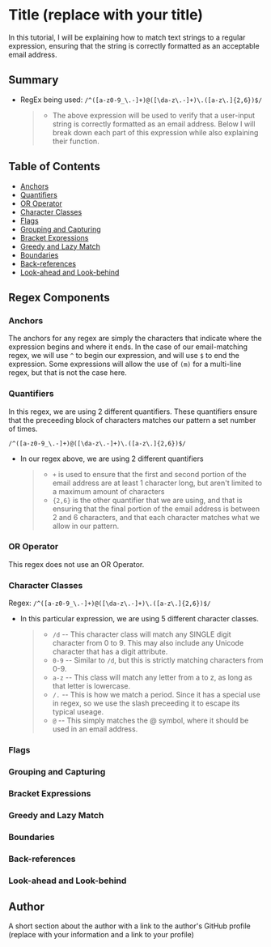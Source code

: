 # Title (replace with your title)

In this tutorial, I will be explaining how to match text strings to a regular expression, ensuring that the string is correctly formatted as an acceptable email address. 

## Summary

- RegEx being used: `/^([a-z0-9_\.-]+)@([\da-z\.-]+)\.([a-z\.]{2,6})$/`

    >* The above expression will be used to verify that a user-input string is correctly formatted as an email address. Below I will break down each part of this expression while also explaining their function.

## Table of Contents

- [Anchors](#anchors)
- [Quantifiers](#quantifiers)
- [OR Operator](#or-operator)
- [Character Classes](#character-classes)
- [Flags](#flags)
- [Grouping and Capturing](#grouping-and-capturing)
- [Bracket Expressions](#bracket-expressions)
- [Greedy and Lazy Match](#greedy-and-lazy-match)
- [Boundaries](#boundaries)
- [Back-references](#back-references)
- [Look-ahead and Look-behind](#look-ahead-and-look-behind)

## Regex Components

### Anchors

The anchors for any regex are simply the characters that indicate where the expression begins and where it ends. In the case of our email-matching regex, we will use `^` to begin our expression, and will use `$` to end the expression. Some expressions will allow the use of `(m)` for a multi-line regex, but that is not the case here. 

### Quantifiers
In this regex, we are using 2 different quantifiers. These quantifiers ensure that the preceeding block of characters matches our pattern a set number of times.

`/^([a-z0-9_\.-]+)@([\da-z\.-]+)\.([a-z\.]{2,6})$/`

- In our regex above, we are using 2 different quantifiers

    >* `+`   is used to ensure that the first and second portion of the email address are at least 1 character long, but aren't limited to a maximum amount of characters
    >* `{2,6}`   is the other quantifier that we are using, and that is ensuring that the final portion of the email address is between 2 and 6 characters, and that each character matches what we allow in our pattern.

### OR Operator

This regex does not use an OR Operator.

### Character Classes

Regex: `/^([a-z0-9_\.-]+)@([\da-z\.-]+)\.([a-z\.]{2,6})$/`

 - In this particular expression, we are using 5 different character classes.
    >* `/d`  -- This character class will match any SINGLE digit character from 0 to 9. This may also include any Unicode character that has a digit attribute.
    >* `0-9`  -- Similar to `/d`, but this is strictly matching characters from 0-9.
    >* `a-z` -- This class will match any letter from a to z, as long as that letter is lowercase.
    >* `/.`  -- This is how we match a period. Since it has a special use in regex, so we use the slash preceeding it to escape its typical useage.
    >* `@` -- This simply matches the @ symbol, where it should be used in an email address.


### Flags

### Grouping and Capturing

### Bracket Expressions

### Greedy and Lazy Match

### Boundaries

### Back-references

### Look-ahead and Look-behind

## Author

A short section about the author with a link to the author's GitHub profile (replace with your information and a link to your profile)
